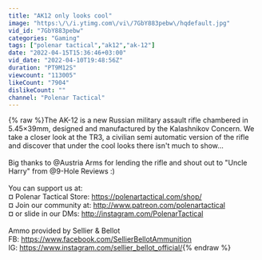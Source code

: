 ```yaml
---
title: "AK12 only looks cool"
image: "https:\/\/i.ytimg.com\/vi\/7GbY883pebw\/hqdefault.jpg"
vid_id: "7GbY883pebw"
categories: "Gaming"
tags: ["polenar tactical","ak12","ak-12"]
date: "2022-04-15T15:36:46+03:00"
vid_date: "2022-04-10T19:48:56Z"
duration: "PT9M12S"
viewcount: "113005"
likeCount: "7904"
dislikeCount: ""
channel: "Polenar Tactical"
---
```

{% raw %}The AK-12 is a new Russian military assault rifle chambered in 5.45×39mm, designed and manufactured by the Kalashnikov Concern. We take a closer look at the TR3, a civilian semi automatic version of the rifle and discover that under the cool looks there isn't much to show...<br /><br />Big thanks to @Austria Arms for lending the rifle and shout out to &quot;Uncle Harry&quot; from @9-Hole Reviews :)<br /><br />You can support us at:<br />¤ Polenar Tactical Store: <a rel="nofollow" target="blank" href="https://polenartactical.com/shop/">https://polenartactical.com/shop/</a><br />¤ Join our community at: <a rel="nofollow" target="blank" href="http://www.patreon.com/polenartactical">http://www.patreon.com/polenartactical</a><br />¤ or slide in our DMs: <a rel="nofollow" target="blank" href="http://instagram.com/PolenarTactical">http://instagram.com/PolenarTactical</a><br /><br />Ammo provided by Sellier &amp; Bellot  <br />FB: <a rel="nofollow" target="blank" href="https://www.facebook.com/SellierBellotAmmunition">https://www.facebook.com/SellierBellotAmmunition</a><br />IG: <a rel="nofollow" target="blank" href="https://www.instagram.com/sellier_bellot_official/">https://www.instagram.com/sellier_bellot_official/</a>{% endraw %}
